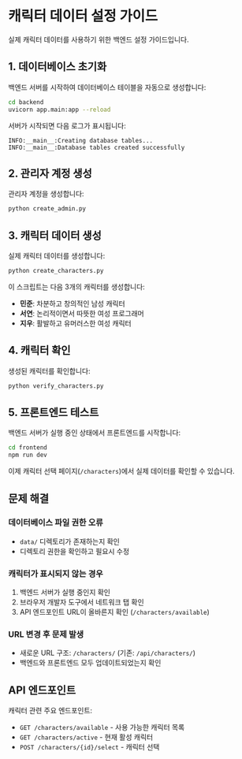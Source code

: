 # 캐릭터 데이터 설정 가이드

실제 캐릭터 데이터를 사용하기 위한 백엔드 설정 가이드입니다.

## 1. 데이터베이스 초기화

백엔드 서버를 시작하여 데이터베이스 테이블을 자동으로 생성합니다:

```bash
cd backend
uvicorn app.main:app --reload
```

서버가 시작되면 다음 로그가 표시됩니다:
```
INFO:__main__:Creating database tables...
INFO:__main__:Database tables created successfully
```

## 2. 관리자 계정 생성

관리자 계정을 생성합니다:

```bash
python create_admin.py
```

## 3. 캐릭터 데이터 생성

실제 캐릭터 데이터를 생성합니다:

```bash
python create_characters.py
```

이 스크립트는 다음 3개의 캐릭터를 생성합니다:
- **민준**: 차분하고 창의적인 남성 캐릭터
- **서연**: 논리적이면서 따뜻한 여성 프로그래머
- **지우**: 활발하고 유머러스한 여성 캐릭터

## 4. 캐릭터 확인

생성된 캐릭터를 확인합니다:

```bash
python verify_characters.py
```

## 5. 프론트엔드 테스트

백엔드 서버가 실행 중인 상태에서 프론트엔드를 시작합니다:

```bash
cd frontend
npm run dev
```

이제 캐릭터 선택 페이지(`/characters`)에서 실제 데이터를 확인할 수 있습니다.

## 문제 해결

### 데이터베이스 파일 권한 오류
- `data/` 디렉토리가 존재하는지 확인
- 디렉토리 권한을 확인하고 필요시 수정

### 캐릭터가 표시되지 않는 경우
1. 백엔드 서버가 실행 중인지 확인
2. 브라우저 개발자 도구에서 네트워크 탭 확인
3. API 엔드포인트 URL이 올바른지 확인 (`/characters/available`)

### URL 변경 후 문제 발생
- 새로운 URL 구조: `/characters/` (기존: `/api/characters/`)
- 백엔드와 프론트엔드 모두 업데이트되었는지 확인

## API 엔드포인트

캐릭터 관련 주요 엔드포인트:
- `GET /characters/available` - 사용 가능한 캐릭터 목록
- `GET /characters/active` - 현재 활성 캐릭터
- `POST /characters/{id}/select` - 캐릭터 선택